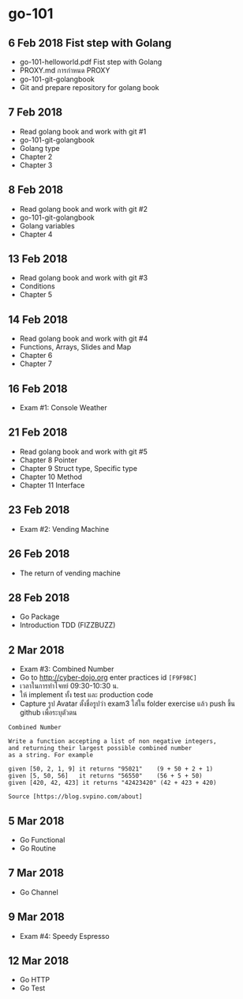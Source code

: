 # go-101

## 6 Feb 2018 Fist step with Golang
* go-101-helloworld.pdf Fist step with Golang 
* PROXY.md การกำหนด PROXY
* go-101-git-golangbook
* Git and prepare repository for golang book

## 7 Feb 2018 
* Read golang book and work with git #1
* go-101-git-golangbook
* Golang type
* Chapter 2
* Chapter 3

## 8 Feb 2018  
* Read golang book and work with git #2
* go-101-git-golangbook
* Golang variables 
* Chapter 4

## 13 Feb 2018 
* Read golang book and work with git #3
* Conditions
* Chapter 5

## 14 Feb 2018
* Read golang book and work with git #4
* Functions, Arrays, Slides and Map
* Chapter 6
* Chapter 7

## 16 Feb 2018
* Exam #1: Console Weather

## 21 Feb 2018
* Read golang book and work with git #5
* Chapter 8 Pointer
* Chapter 9 Struct type, Specific type
* Chapter 10 Method
* Chapter 11 Interface

## 23 Feb 2018
* Exam #2: Vending Machine

## 26 Feb 2018
* The return of vending machine

## 28 Feb 2018
* Go Package
* Introduction TDD (FIZZBUZZ)

## 2 Mar 2018
* Exam #3: Combined Number
* Go to http://cyber-dojo.org enter practices id `[F9F98C]`
* เวลาในการทำโจทย์ 09:30-10:30 น.
* ให้ implement ทั้ง test และ production code
* Capture รูป Avatar ตั้งชื่อรูปว่า exam3 ใส่ใน folder exercise แล้ว push ขึ้น github เพื่อระบุตัวตน
```
Combined Number

Write a function accepting a list of non negative integers, 
and returning their largest possible combined number
as a string. For example

given [50, 2, 1, 9] it returns "95021"    (9 + 50 + 2 + 1)
given [5, 50, 56]   it returns "56550"    (56 + 5 + 50)
given [420, 42, 423] it returns "42423420" (42 + 423 + 420)

Source [https://blog.svpino.com/about]
```

## 5 Mar 2018
* Go Functional
* Go Routine

## 7 Mar 2018
* Go Channel

## 9 Mar 2018
* Exam #4: Speedy Espresso

## 12 Mar 2018
* Go HTTP
* Go Test